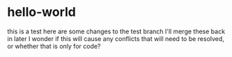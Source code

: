 # hello-world
this is a test
here are some changes to the test branch
I'll merge these back in later
I wonder if this will cause any conflicts that will need to be resolved, or whether that is only for code?
